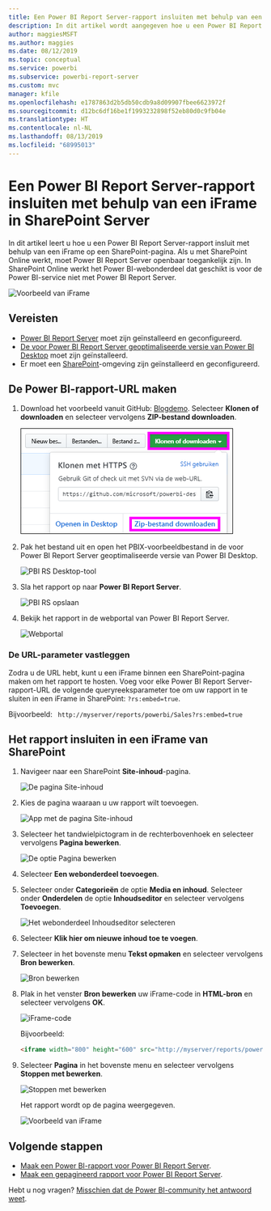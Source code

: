 ```yaml
---
title: Een Power BI Report Server-rapport insluiten met behulp van een iFrame in SharePoint Server
description: In dit artikel wordt aangegeven hoe u een Power BI Report Server-rapport insluit met behulp van een iFrame in SharePoint Server
author: maggiesMSFT
ms.author: maggies
ms.date: 08/12/2019
ms.topic: conceptual
ms.service: powerbi
ms.subservice: powerbi-report-server
ms.custom: mvc
manager: kfile
ms.openlocfilehash: e1787863d2b5db50cdb9a8d09907fbee6623972f
ms.sourcegitcommit: d12bc6df16be1f1993232898f52eb80d0c9fb04e
ms.translationtype: HT
ms.contentlocale: nl-NL
ms.lasthandoff: 08/13/2019
ms.locfileid: "68995013"
---
```

# <a name="embed-a-power-bi-report-server-report-using-an-iframe-in-sharepoint-server"></a>Een Power BI Report Server-rapport insluiten met behulp van een iFrame in SharePoint Server

In dit artikel leert u hoe u een Power BI Report Server-rapport insluit met behulp van een iFrame op een SharePoint-pagina. Als u met SharePoint Online werkt, moet Power BI Report Server openbaar toegankelijk zijn. In SharePoint Online werkt het Power BI-webonderdeel dat geschikt is voor de Power BI-service niet met Power BI Report Server.  

![Voorbeeld van iFrame](media/quickstart-embed/quickstart_embed_01.png)

## <a name="prerequisites"></a>Vereisten
* [Power BI Report Server](https://powerbi.microsoft.com/report-server/) moet zijn geïnstalleerd en geconfigureerd.
* [De voor Power BI Report Server geoptimaliseerde versie van Power BI Desktop](install-powerbi-desktop.md) moet zijn geïnstalleerd.
* Er moet een [SharePoint](https://docs.microsoft.com/sharepoint/install/install)-omgeving zijn geïnstalleerd en geconfigureerd.

## <a name="create-the-power-bi-report-url"></a>De Power BI-rapport-URL maken

1. Download het voorbeeld vanuit GitHub: [Blogdemo](https://github.com/Microsoft/powerbi-desktop-samples). Selecteer **Klonen of downloaden** en selecteer vervolgens **ZIP-bestand downloaden**.

    ![PBIX-voorbeeldbestand downloaden](media/quickstart-embed/quickstart_embed_14.png)

2. Pak het bestand uit en open het PBIX-voorbeeldbestand in de voor Power BI Report Server geoptimaliseerde versie van Power BI Desktop.

    ![PBI RS Desktop-tool](media/quickstart-embed/quickstart_embed_02.png)

3. Sla het rapport op naar **Power BI Report Server**. 

    ![PBI RS opslaan](media/quickstart-embed/quickstart_embed_03.png)

4. Bekijk het rapport in de webportal van Power BI Report Server.

    ![Webportal](media/quickstart-embed/quickstart_embed_04.png)

### <a name="capture-the-url-parameter"></a>De URL-parameter vastleggen

Zodra u de URL hebt, kunt u een iFrame binnen een SharePoint-pagina maken om het rapport te hosten. Voeg voor elke Power BI Report Server-rapport-URL de volgende queryreeksparameter toe om uw rapport in te sluiten in een iFrame in SharePoint: `?rs:embed=true`.

   Bijvoorbeeld:
    ``` 
    http://myserver/reports/powerbi/Sales?rs:embed=true
    ```
## <a name="embed-the-report-in-a-sharepoint-iframe"></a>Het rapport insluiten in een iFrame van SharePoint

1. Navigeer naar een SharePoint **Site-inhoud**-pagina.

    ![De pagina Site-inhoud](media/quickstart-embed/quickstart_embed_05.png)

2. Kies de pagina waaraan u uw rapport wilt toevoegen.

    ![App met de pagina Site-inhoud](media/quickstart-embed/quickstart_embed_06.png)

3. Selecteer het tandwielpictogram in de rechterbovenhoek en selecteer vervolgens **Pagina bewerken**.

    ![De optie Pagina bewerken](media/quickstart-embed/quickstart_embed_07.png)

4. Selecteer **Een webonderdeel toevoegen**.

5. Selecteer onder **Categorieën** de optie **Media en inhoud**. Selecteer onder **Onderdelen** de optie **Inhoudseditor** en selecteer vervolgens **Toevoegen**.

    ![Het webonderdeel Inhoudseditor selecteren](media/quickstart-embed/quickstart_embed_09.png)

6. Selecteer **Klik hier om nieuwe inhoud toe te voegen**.

7. Selecteer in het bovenste menu **Tekst opmaken** en selecteer vervolgens **Bron bewerken**.

     ![Bron bewerken](media/quickstart-embed/quickstart_embed_11.png)

8. Plak in het venster **Bron bewerken** uw iFrame-code in **HTML-bron** en selecteer vervolgens **OK**.

    ![iFrame-code](media/quickstart-embed/quickstart_embed_12.png)

     Bijvoorbeeld:
     ```html
     <iframe width="800" height="600" src="http://myserver/reports/powerbi/Sales?rs:embed=true" frameborder="0" allowFullScreen="true"></iframe>
     ```

9. Selecteer **Pagina** in het bovenste menu en selecteer vervolgens **Stoppen met bewerken**.

    ![Stoppen met bewerken](media/quickstart-embed/quickstart_embed_13.png)

    Het rapport wordt op de pagina weergegeven.

    ![Voorbeeld van iFrame](media/quickstart-embed/quickstart_embed_01.png)

## <a name="next-steps"></a>Volgende stappen

- [Maak een Power BI-rapport voor Power BI Report Server](quickstart-create-powerbi-report.md).  
- [Maak een gepagineerd rapport voor Power BI Report Server](quickstart-create-paginated-report.md).  

Hebt u nog vragen? [Misschien dat de Power BI-community het antwoord weet](https://community.powerbi.com/). 